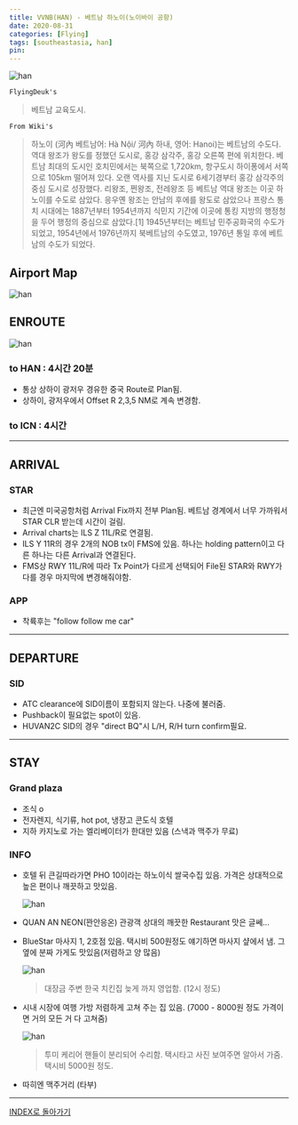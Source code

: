 ```yaml
---
title: VVNB(HAN) - 베트남 하노이(노이바이 공항)
date: 2020-08-31
categories: [Flying]
tags: [southeastasia, han]
pin:
---
```


![han](/img/flying/airport/han.jpg)


`FlyingDeuk's`
>베트남 교육도시.

`From Wiki's`
>하노이 (河內 베트남어: Hà Nội/ 河內 하내, 영어: Hanoi)는 베트남의 수도다. 역대 왕조가 왕도를 정했던 도시로, 홍강 삼각주, 홍강 오른쪽 편에 위치한다. 베트남 최대의 도시인 호치민에서는 북쪽으로 1,720km, 항구도시 하이퐁에서 서쪽으로 105km 떨어져 있다.
오랜 역사를 지닌 도시로 6세기경부터 홍강 삼각주의 중심 도시로 성장했다. 리왕조, 쩐왕조, 전레왕조 등 베트남 역대 왕조는 이곳 하노이를 수도로 삼았다. 응우옌 왕조는 안남의 후에를 왕도로 삼았으나 프랑스 통치 시대에는 1887년부터 1954년까지 식민지 기간에 이곳에 통킹 지방의 행정청을 두어 행정의 중심으로 삼았다.[1] 1945년부터는 베트남 민주공화국의 수도가 되었고, 1954년에서 1976년까지 북베트남의 수도였고, 1976년 통일 후에 베트남의 수도가 되었다.

## Airport Map
![han](/img/flying/airport/han_ap.jpg)


## ENROUTE

![han](/img/flying/airport/icn_han.jpg)

### to HAN : 4시간 20분
- 통상 상하이 광저우 경유한 중국 Route로 Plan됨.
- 상하이, 광저우에서 Offset R 2,3,5 NM로 계속 변경함.
### to ICN : 4시간

------

## ARRIVAL
### STAR
- 최근엔 미국공항처럼 Arrival Fix까지 전부 Plan됨. 베트남 경계에서 너무 가까워서 STAR CLR 받는데 시간이 걸림.
- Arrival charts는 ILS Z 11L/R로 연결됨.
- ILS Y 11R의 경우 2개의 NOB tx이 FMS에 있음. 하나는 holding pattern이고 다른 하나는 다른 Arrival과 연결된다.
- FMS상 RWY 11L/R에 따라 Tx Point가 다르게 선택되어 File된 STAR와 RWY가 다를 경우 마지막에 변경해줘야함.

### APP
- 착륙후는 "follow follow me car"

-------

## DEPARTURE
### SID
- ATC clearance에 SID이름이 포함되지 않는다. 나중에 불러줌.
- Pushback이 필요없는 spot이 있음.
- HUVAN2C SID의 경우 "direct BQ"시 L/H, R/H turn confirm필요.

------

## STAY
### Grand plaza
- 조식 o
- 전자렌지, 식기류, hot pot, 냉장고 콘도식 호텔
- 지하 카지노로 가는 엘리베이터가 한대만 있음 (스낵과 맥주가 무료)

### INFO
- 호텔 뒤 큰길따라가면 PHO 10이라는 하노이식 쌀국수집 있음. 가격은 상대적으로 높은 편이나 깨끗하고 맛있음.

  ![han](/img/flying/airport/han_info1.jpg)

- QUAN AN NEON(꽌안응온) 관광객 상대의 깨끗한 Restaurant 맛은 글쎄...
- BlueStar 마사지 1, 2호점 있음. 택시비 500원정도 얘기하면 마사지 샾에서 냄. 그 옆에 분짜 가게도 맛있음(저렴하고 양 많음)

  ![han](/img/flying/airport/han_info2.jpg)

  >대장금 주변 한국 치킨집 늦게 까지 영업함. (12시 정도)

- 시내 시장에 여행 가방 저렴하게 고쳐 주는 집 있음. (7000 - 8000원 정도 가격이면 거의 모든 거 다 고쳐줌)

  ![han](/img/flying/airport/han_info3.jpg)
  > 투미 케리어 핸들이 분리되어 수리함. 택시타고 사진 보여주면 알아서 가줌. 택시비 5000원 정도.

- 따히엔 맥주거리 (타부)

-------------

[INDEX로 돌아가기](/posts/SouthEastAsia/)
